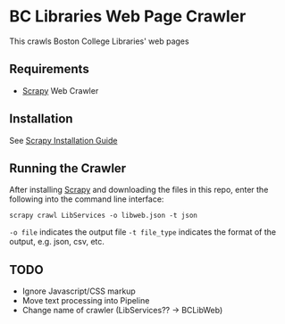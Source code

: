 # BC Libraries Web Page Crawler

This crawls Boston College Libraries' web pages

## Requirements

* [Scrapy](http://doc.scrapy.org/en/latest/) Web Crawler

## Installation

See [Scrapy Installation Guide](http://doc.scrapy.org/en/latest/intro/install.html)

## Running the Crawler

After installing [Scrapy](http://doc.scrapy.org/en/latest/) and downloading the files in this repo, enter the following
into the command line interface:

    scrapy crawl LibServices -o libweb.json -t json

`-o file` 	indicates the output file
`-t file_type` 	indicates the format of the output, e.g. json, csv, etc.

## TODO

* Ignore Javascript/CSS markup
* Move text processing into Pipeline
* Change name of crawler (LibServices?? -> BCLibWeb)


